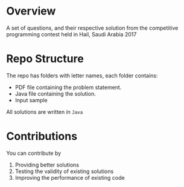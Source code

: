 
# Overview
A set of questions, and their respective solution from the competitive programming contest held in Hail, Saudi Arabia 2017

# Repo Structure
The repo has folders with letter names, each folder contains:

- PDF file containing the problem statement.
- Java file containing the solution.
- Input sample

All solutions are written in `Java`

# Contributions
You can contribute by

1. Providing better solutions
2. Testing the validity of existing solutions
3. Improving the performance of existing code 
